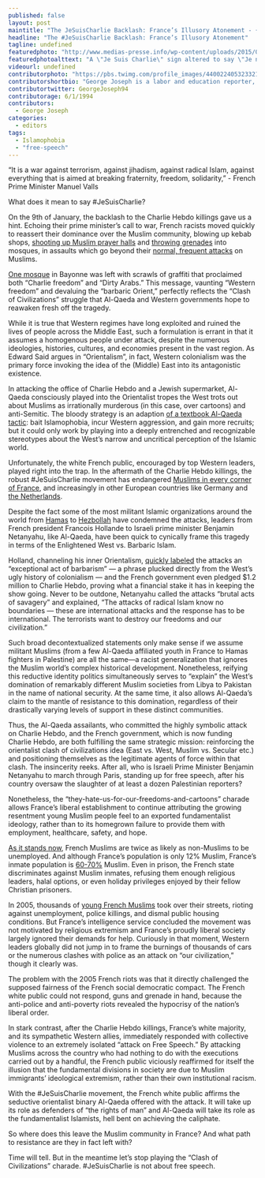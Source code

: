 ```yaml
---
published: false
layout: post
maintitle: "The JeSuisCharlie Backlash: France’s Illusory Atonement - {Young}ist"
headline: "The #JeSuisCharlie Backlash: France’s Illusory Atonement"
tagline: undefined
featuredphoto: "http://www.medias-presse.info/wp-content/uploads/2015/01/Je-ne-suis-pas-Charlie.jpg"
featuredphotoalttext: "A \"Je Suis Charlie\" sign altered to say \"Je ne suis pas Charlie\". Image from medias-presse.info"
videourl: undefined
contributorphoto: "https://pbs.twimg.com/profile_images/440022405323321344/RotDF4PL.jpeg"
contributorshortbio: "George Joseph is a labor and education reporter, who looks to The Wire and Toblerones for daily inspiration."
contributortwitter: GeorgeJoseph94
contributorage: 6/1/1994
contributors: 
  - George Joseph
categories: 
  - editors
tags: 
  - Islamophobia
  - "free-speech"
---
```


“It is a war against terrorism, against jihadism, against radical Islam, against everything that is aimed at breaking fraternity, freedom, solidarity,” - French Prime Minister Manuel Valls

What does it mean to say #JeSuisCharlie?

On the 9th of January, the backlash to the Charlie Hebdo killings gave us a hint. Echoing their prime minister’s call to war, French racists moved quickly to reassert their dominance over the Muslim community, blowing up kebab shops, [shooting up Muslim prayer halls](http://www.dailymail.co.uk/news/article-2901874/Revenge-attacks-retaliation-begin-Mosques-come-fire-guns-grenades-France-kebab-shop-near-Muslim-temple-blown-up.html) and [throwing grenades](http://www.dailymail.co.uk/news/article-2901874/Revenge-attacks-retaliation-begin-Mosques-come-fire-guns-grenades-France-kebab-shop-near-Muslim-temple-blown-up.html) into mosques, in assaults which go beyond their [normal, frequent attacks](http://www.huffingtonpost.com/2015/01/09/islamophobia-in-france_n_6445064.html?ir=India) on Muslims.

[One mosque](http://english.alarabiya.net/en/News/world/2015/01/09/Racist-graffiti-scrawled-on-French-mosque-.html) in Bayonne was left with scrawls of graffiti that proclaimed both “Charlie freedom” and “Dirty Arabs.” This message, vaunting “Western freedom” and devaluing the “barbaric Orient,” perfectly reflects the “Clash of Civilizations” struggle that Al-Qaeda and Western governments hope to reawaken fresh off the tragedy.

While it is true that Western regimes have long exploited and ruined the lives of people across the Middle East, such a formulation is errant in that it assumes a homogenous people under attack, despite the numerous ideologies, histories, cultures, and economies present in the vast region. As Edward Said argues in “Orientalism”, in fact, Western colonialism was the primary force invoking the idea of the (Middle) East into its antagonistic existence. 

In attacking the office of Charlie Hebdo and a Jewish supermarket, Al-Qaeda consciously played into the Orientalist tropes the West trots out about Muslims as irrationally murderous (in this case, over cartoons) and anti-Semitic. The bloody strategy is an adaption [of a textbook Al-Qaeda tactic](https://en.wikipedia.org/wiki/Management_of_Savagery): bait Islamophobia, incur Western aggression, and gain more recruits; but it could only work by playing into a deeply entrenched and recognizable stereotypes about the West’s narrow and uncritical perception of the Islamic world.

Unfortunately, the white French public, encouraged by top Western leaders, played right into the trap. In the aftermath of the Charlie Hebdo killings, the robust #JeSuisCharlie movement has endangered [Muslims in every corner of France](https://www.facebook.com/159659722813/photos/a.284816897813.187537.159659722813/10153596131007814/?type=1&theater), and increasingly in other European countries like Germany and [the Netherlands](http://www.dutchnews.nl/news/archives/2015/01/40-of-dutch-mosques-have-been-attacked-daubed-with-racist-graffiti.php/). 

Despite the fact some of the most militant Islamic organizations around the world from [Hamas](https://news.yahoo.com/hamas-condemns-charlie-hebdo-attack-140325193.html) to [Hezbollah](http://rt.com/news/221343-hezbollah-nasrallah-charlie-offends/) have condemned the attacks, leaders from French president Francois Hollande to Israeli prime minister Benjamin Netanyahu, like Al-Qaeda, have been quick to cynically frame this tragedy in terms of the Enlightened West vs. Barbaric Islam.

Holland, channeling his inner Orientalism, [quickly labeled](http://www.ibtimes.com/paris-terror-attack-french-president-decries-barbarism-charlie-hebdo-shooting-france-1775794) the attacks an “exceptional act of barbarism” — a phrase plucked directly from the West’s ugly history of colonialism — and the French government even pledged $1.2 million to Charlie Hebdo, proving what a financial stake it has in keeping the show going. Never to be outdone, Netanyahu called the attacks “brutal acts of savagery” and explained, “The attacks of radical Islam know no boundaries — these are international attacks and the response has to be international. The terrorists want to destroy our freedoms and our civilization.” 

Such broad decontextualized statements only make sense if we assume militant Muslims (from a few Al-Qaeda affiliated youth in France to Hamas fighters in Palestine) are all the same—a racist generalization that ignores the Muslim world’s complex historical development. Nonetheless, reifying this reductive identity politics simultaneously serves to “explain” the West’s domination of remarkably different Muslim societies from Libya to Pakistan in the name of national security. At the same time, it also allows Al-Qaeda’s claim to the mantle of resistance to this domination, regardless of their drastically varying levels of support in these distinct communities.

Thus, the Al-Qaeda assailants, who committed the highly symbolic attack on Charlie Hebdo, and the French government, which is now funding Charlie Hebdo, are both fulfilling the same strategic mission: reinforcing the orientalist clash of civilizations idea (East vs. West, Muslim vs. Secular etc.) and positioning themselves as the legitimate agents of force within that clash. The insincerity reeks. After all, who is Israeli Prime Minister Benjamin Netanyahu to march through Paris, standing up for free speech, after his country oversaw the slaughter of at least a dozen Palestinian reporters?

Nonetheless, the “they-hate-us-for-our-freedoms-and-cartoons” charade allows France’s liberal establishment to continue attributing the growing resentment young Muslim people feel to an exported fundamentalist ideology, rather than to its homegrown failure to provide them with employment, healthcare, safety, and hope. 

[As it stands now](http://www.thenation.com/article/194593/why-we-must-resist-simple-explanations-charlie-hebdo-massacre), French Muslims are twice as likely as non-Muslims to be unemployed. And although France’s population is only 12% Muslim, France’s inmate population is [60-70%](http://www.washingtonpost.com/wp-dyn/content/story/2008/04/28/ST2008042802857.html) Muslim. Even in prison, the French state discriminates against Muslim inmates, refusing them enough religious leaders, halal options, or even holiday privileges enjoyed by their fellow Christian prisoners.

In 2005, thousands of [young French Muslims](http://www.theguardian.com/world/2005/nov/06/france.focus) took over their streets, rioting against unemployment, police killings, and dismal public housing conditions. But France’s intelligence service concluded the movement was not motivated by religious extremism and France’s proudly liberal society largely ignored their demands for help. Curiously in that moment, Western leaders globally did not jump in to frame the burnings of thousands of cars or the numerous clashes with police as an attack on “our civilization,” though it clearly was.

The problem with the 2005 French riots was that it directly challenged the supposed fairness of the French social democratic compact. The French white public could not respond, guns and grenade in hand, because the anti-police and anti-poverty riots revealed the hypocrisy of the nation’s liberal order.

In stark contrast, after the Charlie Hebdo killings, France’s white majority, and its sympathetic Western allies, immediately responded with collective violence to an extremely isolated “attack on Free Speech.” By attacking Muslims across the country who had nothing to do with the executions carried out by a handful, the French public viciously reaffirmed for itself the illusion that the fundamental divisions in society are due to Muslim immigrants’ ideological extremism, rather than their own institutional racism.

With the #JeSuisCharlie movement, the French white public affirms the seductive orientalist binary Al-Qaeda offered with the attack. It will take up its role as defenders of “the rights of man” and Al-Qaeda will take its role as the fundamentalist Islamists, hell bent on achieving the caliphate.

So where does this leave the Muslim community in France? And what path to resistance are they in fact left with?  

Time will tell. But in the meantime let’s stop playing the “Clash of Civilizations” charade. #JeSuisCharlie is not about free speech.